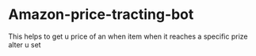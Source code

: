 # Amazon-price-tracting-bot
This helps to get u price of an when item when it reaches a specific prize alter u set
